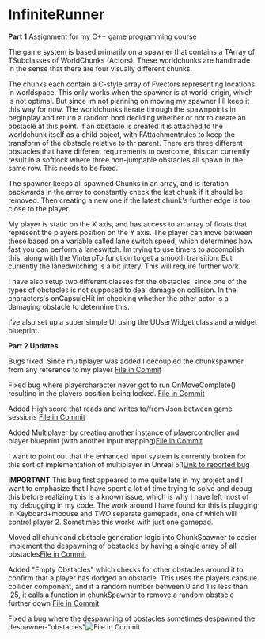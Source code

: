 # InfiniteRunner

**__Part 1__**
Assignment for my C++ game programming course

The game system is based primarily on a spawner that contains a TArray of TSubclasses of WorldChunks (Actors). These worldchunks are handmade in the sense that there are four visually different chunks.

The chunks each contain a C-style array of Fvectors representing locations in worldspace. This only works when the spawner is at world-origin, which is not optimal. But since im not planning on moving my spawner I'll keep it this way for now. The worldchunks iterate through the spawnpoints in beginplay and return a random bool deciding whether or not to create an obstacle at this point. If an obstacle is created it is attached to the worldchunk itself as a child object, with FAttachmentrules to keep the transform of the obstacle relative to thr parent. There are three different obstacles that have different requirements to overcome, this can currently result in a softlock where three non-jumpable obstacles all spawn in the same row. This needs to be fixed. 

The spawner keeps all spawned Chunks in an array, and is iteration backwards in the array to constantly check the last chunk if it should be removed. Then creating a new one if the latest chunk's further edge is too close to the player.

My player is static on the X axis, and has access to an array of floats that represent the players position on the Y axis. The player can move between these based on a variable called lane switch speed, which determines how fast you can perform a laneswitch. Im trying to use timers to accomplish this, along with the VInterpTo function to get a smooth transition. But currently the lanedwitching is a bit jittery. This will require further work.

I have also setup two different classes for the obstacles, since one of the types of obstacles is not supposed to deal damage on collision. In the characters's onCapsuleHit im checking whether the other actor is a damaging obstacle to determine this.

I've also set up a super simple UI using the UUserWidget class and a widget blueprint.


**__Part 2 Updates__**

Bugs fixed:
Since multiplayer was added I decoupled the chunkspawner from any reference to my player
[File in Commit](https://github.com/MoonLoaf/InfiniteRunner/commit/cfe727edc8354fd4d14aadaef3d26ace55060e7c#diff-5daa2f216710b0b30ac0439e30c18e78bad3fc13f97a34915b392ea668cd849f)

Fixed bug where playercharacter never got to run OnMoveComplete() resulting in the players position being locked.
[File in Commit](https://github.com/MoonLoaf/InfiniteRunner/commit/cfe727edc8354fd4d14aadaef3d26ace55060e7c#diff-fc58bd985b663937e3a7af901b8e6820cf4ea1973c398b4caa2254d576afb58a)

Added High score that reads and writes to/from Json between game sessions [File in Commit](https://github.com/MoonLoaf/InfiniteRunner/commit/1c6e5bb465ed6f8ed07df50104e24320c9da18c0#diff-1be5d583375af947f663de90b7c570ea7dd26fee1f8f7ff7524d00de3ed789b4)

Added Multiplayer by creating another instance of playercontroller and player blueprint (with another input mapping)[File in Commit](https://github.com/MoonLoaf/InfiniteRunner/commit/1c6e5bb465ed6f8ed07df50104e24320c9da18c0#diff-0d3ff877872baaeef17a710953927f6e9372f0e06d0cc08fc7ddf5aa0a038134)

I want to point out that the enhanced input system is currently broken for this sort of implementation of multiplayer in Unreal 5.1[Link to reported bug](https://issues.unrealengine.com/issue/UE-169979)

__IMPORTANT__
This bug first appeared to me quite late in my project and I want to emphasize that I have spent a lot of time trying to solve and debug this before realizing this is a known issue, which is why I have left most of my debugging in my code. The work around I have found for this is plugging in Keyboard+moouse and *TWO* separate gamepads, one of which will control player 2. Sometimes this works with just one gamepad.

Moved all chunk and obstacle generation logic into ChunkSpawner to easier implement the despawning of obstacles by having a single array of all obstacles[File in Commit](https://github.com/MoonLoaf/InfiniteRunner/commit/925b6893c07ac504ae477c92b5836baa9821d3b6#diff-5daa2f216710b0b30ac0439e30c18e78bad3fc13f97a34915b392ea668cd849f)

Added "Empty Obstacles" which checks for other obstacles around it to confirm that a player has dodged an obstacle. This uses the players capsule collider component, and if a random number between 0 and 1 is less than .25, it calls a function in chunkSpawner to remove a random obstacle further down [File in Commit](https://github.com/MoonLoaf/InfiniteRunner/commit/925b6893c07ac504ae477c92b5836baa9821d3b6#diff-7c80e1579b613422ebc81d8ff64f681df8adb2fe4c7fbfa64c447f25d979d8d5)

Fixed a bug where the despawning of obstacles sometimes despawned the despawner-"obstacles"![File in Commit](https://github.com/MoonLoaf/InfiniteRunner/commit/a2ff8d84e038d1e1b870c7e9665e174309c722ea#diff-5daa2f216710b0b30ac0439e30c18e78bad3fc13f97a34915b392ea668cd849f)
